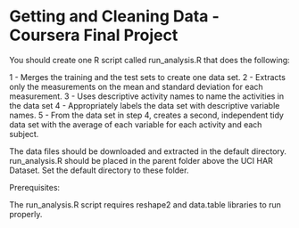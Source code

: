 # Getting and Cleaning Data - Coursera Final Project

You should create one R script called run_analysis.R that does the following:

1 - Merges the training and the test sets to create one data set.
2 - Extracts only the measurements on the mean and standard deviation for each measurement.
3 - Uses descriptive activity names to name the activities in the data set
4 - Appropriately labels the data set with descriptive variable names.
5 - From the data set in step 4, creates a second, independent tidy data set with the average of each variable for each activity and each subject.

The data files should be downloaded and extracted in the default directory.
run_analysis.R should be placed in the parent folder above the UCI HAR Dataset.
Set the default directory to these folder.

Prerequisites:

The run_analysis.R script requires reshape2 and data.table libraries to run properly.
